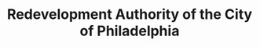 ---
layout: repo
title: "Redevelopment Authority of the City of Philadelphia"
id: 14714
permalink: repos/14714/
---